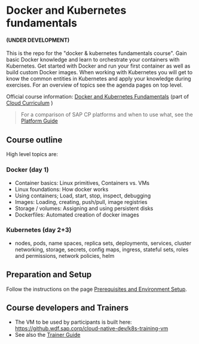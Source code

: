 # Docker and Kubernetes fundamentals  
#### (UNDER DEVELOPMENT) 

This is the repo for the "docker & kubernetes fundamentals course". Gain basic Docker knowledge and learn to orchestrate your containers with Kubernetes. Get started with Docker and run your first container as well as build custom Docker images. When working with Kubernetes you will get to know the common entities in Kubernetes and apply your knowledge during exercises.
For an overview of topics see the agenda pages on top level.

Official course information: [Docker and Kubernetes Fundamentals](https://jam4.sapjam.com/blogs/show/P2dUZRL6WyEY8FYqqGyaAR)  (part of [Cloud Curriculum](https://jam4.sapjam.com/groups/zAfXdXPcJGlCUrBScXSWKP/overview_page/Y1fECzZLQ8qjIlyCQTRi76)  )

> For a comparison of SAP CP platforms and when to use what, see the [Platform Guide](https://wiki.wdf.sap.corp/wiki/x/Vwg4bg)

## Course outline
High level topics are:

### Docker (day 1)
- Container basics: Linux primitives, Containers vs. VMs
- Linux foundations: How docker works
- Using containers; Load, start, stop, inspect, debugging
- Images: Loading, creating, push/pull, image registries
- Storage / volumes: Assigning and using persistent disks
- Dockerfiles: Automated creation of docker images

### Kubernetes (day 2+3)
- nodes, pods, name spaces, replica sets, deployments, services, cluster networking, storage, secrets, config maps, ingress, stateful sets, roles and permissions, network policies, helm

## Preparation and Setup

Follow the instructions on the page [Prerequisites and Environment Setup](https://github.wdf.sap.corp/slvi/docker-k8s-training/blob/master/preparation.md).

## Course developers and Trainers

* The VM to be used by participants is built here: https://github.wdf.sap.corp/cloud-native-dev/k8s-training-vm 
* See also the [Trainer Guide](https://github.wdf.sap.corp/slvi/docker-k8s-training/blob/master/admin/trainer-guide.md)
